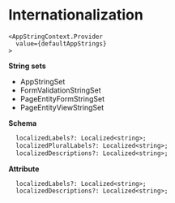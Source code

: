 # Internationalization

```tsx
<AppStringContext.Provider
  value={defaultAppStrings}
>
```

**String sets**

- AppStringSet
- FormValidationStringSet
- PageEntityFormStringSet
- PageEntityViewStringSet

**Schema**

```txt
  localizedLabels?: Localized<string>;
  localizedPluralLabels?: Localized<string>;
  localizedDescriptions?: Localized<string>;
```

**Attribute**

```txt
  localizedLabels?: Localized<string>;
  localizedDescriptions?: Localized<string>;
```
